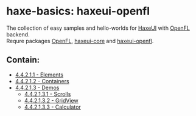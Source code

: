haxe-basics: haxeui-openfl
=========================

The collection of easy samples and hello-worlds for [HaxeUI](https://github.com/haxeui/haxeui-core) with [OpenFL](http://www.openfl.org/) backend.<br/>
Requre packages [OpenFL](http://www.openfl.org/learn/docs/getting-started/), [haxeui-core](https://github.com/haxeui/haxeui-core) and [haxeui-openfl](https://github.com/haxeui/haxeui-openfl).

## Contain:

* [4.4.2.1.1 - Elements](./4.4.2.1.1_Elements)
* [4.4.2.1.2 - Containers](./4.4.2.1.2_Containers)
* [4.4.2.1.3 - Demos](./4.4.2.1.3_Demos)
  * [4.4.2.1.3.1 - Scrolls](./4.4.2.1.3_Demos/4.4.2.1.3.1_Scrolls)
  * [4.4.2.1.3.2 - GridView](./4.4.2.1.3_Demos/4.4.2.1.3.2_GridView)
  * [4.4.2.1.3.3 - Calculator](./4.4.2.1.3_Demos/4.4.2.1.3.3_Calculator)
